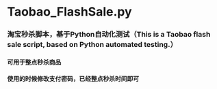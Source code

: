 # Taobao_FlashSale.py
### 淘宝秒杀脚本，基于Python自动化测试（This is a Taobao flash sale script, based on Python automated testing.）
#### 可用于整点秒杀商品
#### 使用的时候修改支付密码，已经整点秒杀时间即可
